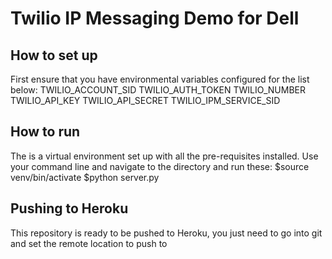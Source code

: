 # Twilio IP Messaging Demo for Dell

## How to set up
First ensure that you have environmental variables configured for the list below:
TWILIO_ACCOUNT_SID
TWILIO_AUTH_TOKEN
TWILIO_NUMBER
TWILIO_API_KEY
TWILIO_API_SECRET
TWILIO_IPM_SERVICE_SID

## How to run
The is a virtual environment set up with all the pre-requisites installed. 
Use your command line and navigate to the directory and run these:
$source venv/bin/activate
$python server.py

## Pushing to Heroku
This repository is ready to be pushed to Heroku, you just need to go into git and
set the remote location to push to
